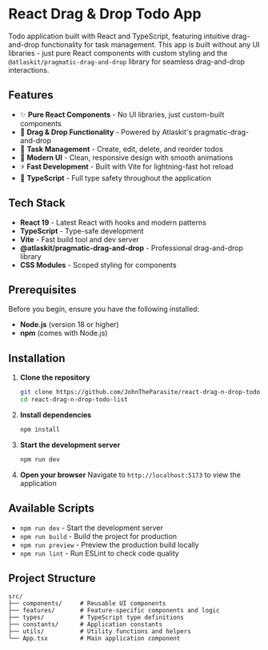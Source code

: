 # React Drag & Drop Todo App

Todo application built with React and TypeScript, featuring intuitive drag-and-drop functionality for task management. This app is built without any UI libraries - just pure React components with custom styling and the `@atlaskit/pragmatic-drag-and-drop` library for seamless drag-and-drop interactions.

## Features

- ✨ **Pure React Components** - No UI libraries, just custom-built components
- 🎯 **Drag & Drop Functionality** - Powered by Atlaskit's pragmatic-drag-and-drop
- 📝 **Task Management** - Create, edit, delete, and reorder todos
- 🎨 **Modern UI** - Clean, responsive design with smooth animations
- ⚡ **Fast Development** - Built with Vite for lightning-fast hot reload
- 🔧 **TypeScript** - Full type safety throughout the application

## Tech Stack

- **React 19** - Latest React with hooks and modern patterns
- **TypeScript** - Type-safe development
- **Vite** - Fast build tool and dev server
- **@atlaskit/pragmatic-drag-and-drop** - Professional drag-and-drop library
- **CSS Modules** - Scoped styling for components

## Prerequisites

Before you begin, ensure you have the following installed:

- **Node.js** (version 18 or higher)
- **npm** (comes with Node.js)

## Installation

1. **Clone the repository**

   ```bash
   git clone https://github.com/JohnTheParasite/react-drag-n-drop-todo.git
   cd react-drag-n-drop-todo-list
   ```

2. **Install dependencies**

   ```bash
   npm install
   ```

3. **Start the development server**

   ```bash
   npm run dev
   ```

4. **Open your browser**
   Navigate to `http://localhost:5173` to view the application

## Available Scripts

- `npm run dev` - Start the development server
- `npm run build` - Build the project for production
- `npm run preview` - Preview the production build locally
- `npm run lint` - Run ESLint to check code quality

## Project Structure

```
src/
├── components/     # Reusable UI components
├── features/       # Feature-specific components and logic
├── types/          # TypeScript type definitions
├── constants/      # Application constants
├── utils/          # Utility functions and helpers
└── App.tsx         # Main application component
```

